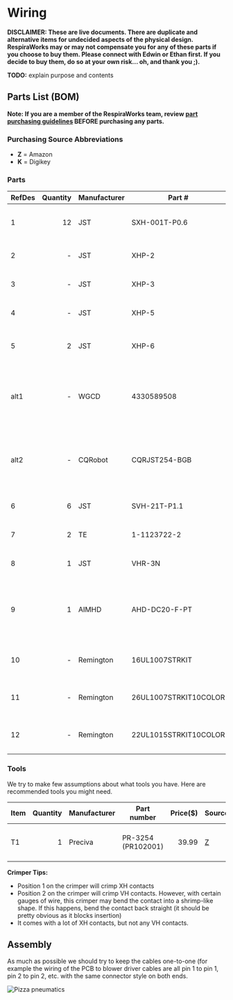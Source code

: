 # Wiring

**DISCLAIMER: These are live documents.
There are duplicate and alternative items for undecided aspects of the physical design. 
RespiraWorks may or may not compensate you for any of these parts if you choose to buy them. Please connect with Edwin or Ethan first.
If you decide to buy them, do so at your own risk... oh, and thank you ;).**

**TODO:** explain purpose and contents

## Parts List (BOM)

**Note: If you are a member of the RespiraWorks team, review [part purchasing guidelines](../../ventilator-build/README.md) BEFORE purchasing any parts.**

### Purchasing Source Abbreviations

* **Z** = Amazon
* **K** = Digikey

### Parts 

| RefDes | Quantity | Manufacturer  | Part #              | Price($)     | Sources         | Notes |
| ------ |---------:| ------------- | ------------------- | ------------:|-----------------| ----- |
| 1      |       12 | JST           | SXH-001T-P0.6       |         0.10 | [K][1digi]      | XH crimps, for sensor & actuator connections |
| 2      |        - | JST           | XHP-2               |         0.10 | [K][2digi]      | XH 2-pin housings, for solenoid |
| 3      |        - | JST           | XHP-3               |         0.10 | [K][3digi]      | XH 3-pin housings, for heater |
| 4      |        - | JST           | XHP-5               |         0.12 | [K][4digi]      | XH 5-pin housings, for sensors |
| 5      |        2 | JST           | XHP-6               |         0.12 | [K][5digi]      | XH 6-pin housings, for blower control |
| alt1   |        - | WGCD          | 4330589508          |         8.99 | [Z][alt1amzn]   | XH connector kit for 2/3/4/5 pins, alternative for 1+2+3+4 above |
| alt2   |        - | CQRobot       | CQRJST254-BGB       |         9.99 | [Z][alt2amzn]   | XH connector kit for 6/7/8 pins, alternative for 1+5 above |
| 6      |        6 | JST           | SVH-21T-P1.1        |         0.11 | [K][6digi]      | VH crimps, for power connectors |
| 7      |        2 | TE            | 1-1123722-2         |         0.18 | [K][7digi]      | VH housing 2 pin, for blower power |
| 8      |        1 | JST           | VHR-3N              |         0.14 | [K][8digi]      | VH housing 3 pin, for main power |
| 9      |        1 | AIMHD         | AHD-DC20-F-PT       |    9.99 / 20 | [Z][9amzn]      | Female Power Pigtail DC 5.5mm x 2.1mm Connectors, for main power |
| 10     |        - | Remington     | 16UL1007STRKIT      |        29.70 | [Z][10amzn]     | 16 AWG wire, for blower power cable |
| 11     |        - | Remington     | 26UL1007STRKIT10COLOR |      31.60 | [Z][11amzn]     | 26 AWG wire, for signal/control cables |
| 12     |        - | Remington     | 22UL1015STRKIT10COLOR |      37.75 | [Z][12amzn]     | 22 AWG wire, for signal/control cables |
 
[1digi]:    https://www.digikey.com/short/z44f8d
[2digi]:    https://www.digikey.com/short/z44f8f
[3digi]:    https://www.digikey.com/short/z44fb9
[4digi]:    https://www.digikey.com/short/z44r0b
[5digi]:    https://www.digikey.com/short/z44ff8
[alt1amzn]: https://www.amazon.com/gp/product/B06ZZ45G7G
[alt2amzn]: https://www.amazon.com/gp/product/B079MJ1RYN
[6digi]:    https://www.digikey.com/short/z44fjr
[7digi]:    https://www.digikey.com/short/z44fwj
[8digi]:    https://www.digikey.com/short/z44fwp
[9amzn]:    https://www.amazon.com/Connectors-Upgraded-Surveillance-Transformer-Connection/dp/B0768V9V5Q
[10amzn]: https://www.amazon.com/gp/product/B00N51OJJ4
[11amzn]: https://www.amazon.com/gp/product/B011JC76OA
[12amzn]: https://www.amazon.com/gp/product/B073SDGNKW

### Tools

We try to make few assumptions about what tools you have. Here are recommended tools you might need.

| Item | Quantity | Manufacturer  | Part number         | Price($) | Sources         | Notes |
| ---- |---------:| ------------- | ------------------- | --------:|-----------------| ----- |
| T1   |        1 | Preciva         | PR-3254 (PR102001)             |    39.99 | [Z][t1amzn]     | Crimping tool for HX and HV connectors |

[t1amzn]:https://www.amazon.com/gp/product/B07R1H3Z8X

**Crimper Tips:**

* Position 1 on the crimper will crimp XH contacts
* Position 2 on the crimper will crimp VH contacts.  However, with certain gauges of wire, this crimper may bend the contact into a shrimp-like shape.  If this happens, bend the contact back straight (it should be pretty obvious as it blocks insertion)
* It comes with a lot of XH contacts, but not any VH contacts.

## Assembly

As much as possible we should try to keep the cables one-to-one 
(for example the wiring of the PCB to blower driver cables are all pin 1 to pin 1,
pin 2 to pin 2, etc. with the same connector style on both ends.

![Pizza pneumatics](assets/wires.jpg)
